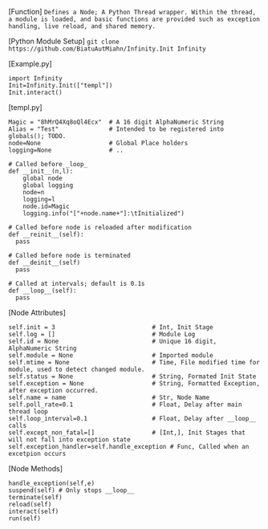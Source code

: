 [Function]
```Defines a Node; A Python Thread wrapper. Within the thread, a module is loaded, and basic functions are provided such as exception handling, live reload, and shared memory.```


[Python Module Setup]
```git clone https://github.com/BiatuAutMiahn/Infinity.Init Infinity```


[Example.py]
```
import Infinity
Init=Infinity.Init(["templ"])
Init.interact()
```

[templ.py]
```
Magic = "8hMrQ4Xq8oQl4Ecx"  # A 16 digit AlphaNumeric String
Alias = "Test"              # Intended to be registered into globals(); TODO.
node=None                   # Global Place holders
logging=None                # ..

# Called before _loop_
def __init__(n,l):
    global node
    global logging
    node=n
    logging=l
    node.id=Magic
    logging.info("["+node.name+"]:\tInitialized")

# Called before node is reloaded after modification
def __reinit__(self):
  pass

# Called before node is terminated
def __deinit__(self)
  pass
  
# Called at intervals; default is 0.1s
def __loop__(self):
  pass
```

[Node Attributes]
```
self.init = 3                           # Int, Init Stage
self.log = []                           # Module Log
self.id = None                          # Unique 16 digit, AlphaNumeric String
self.module = None                      # Imported module
self.mtime = None                       # Time, File modified time for module, used to detect changed module.
self.status = None                      # String, Formated Init State
self.exception = None                   # String, Formatted Exception, after exception occurred.
self.name = name                        # Str, Node Name
self.poll_rate=0.1                      # Float, Delay after main thread loop
self.loop_interval=0.1                  # Float, Delay after __loop__ calls
self.except_non_fatal=[]                # [Int,], Init Stages that will not fall into exception state
self.exception_handler=self.handle_exception # Func, Called when an excetpion occurs
```

[Node Methods]
```
handle_exception(self,e)
suspend(self) # Only stops __loop__
terminate(self)
reload(self)
interact(self)
run(self)

```

